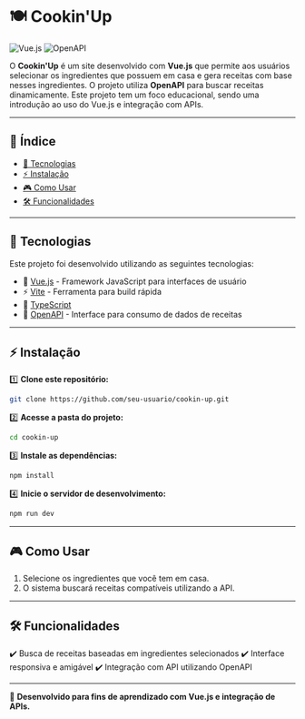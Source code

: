 # 🍽️ Cookin'Up

![Vue.js](https://img.shields.io/badge/Vue.js-Framework-4FC08D?style=for-the-badge&logo=vue.js)
![OpenAPI](https://img.shields.io/badge/OpenAPI-API-blue?style=for-the-badge&logo=openapi)

O **Cookin'Up** é um site desenvolvido com **Vue.js** que permite aos usuários selecionar os ingredientes que possuem em casa e gera receitas com base nesses ingredientes. O projeto utiliza **OpenAPI** para buscar receitas dinamicamente. Este projeto tem um foco educacional, sendo uma introdução ao uso do Vue.js e integração com APIs.

---

## 📌 **Índice**
- [🚀 Tecnologias](#-tecnologias)
- [⚡ Instalação](#-instalação)
- [🎮 Como Usar](#-como-usar)
- [🛠️ Funcionalidades](#%EF%B8%8F-funcionalidades)

---

## 🚀 **Tecnologias**
Este projeto foi desenvolvido utilizando as seguintes tecnologias:

- 🌿 [Vue.js](https://vuejs.org/) - Framework JavaScript para interfaces de usuário
- ⚡ [Vite](https://vitejs.dev/) - Ferramenta para build rápida
- 🔹 [TypeScript](https://www.typescriptlang.org/)
- 🔗 [OpenAPI](https://www.openapis.org/) - Interface para consumo de dados de receitas

---

## ⚡ **Instalação**

1️⃣ **Clone este repositório:**
```sh
git clone https://github.com/seu-usuario/cookin-up.git
```

2️⃣ **Acesse a pasta do projeto:**
```sh
cd cookin-up
```

3️⃣ **Instale as dependências:**
```sh
npm install
```

4️⃣ **Inicie o servidor de desenvolvimento:**
```sh
npm run dev
```

---

## 🎮 **Como Usar**
1. Selecione os ingredientes que você tem em casa.
2. O sistema buscará receitas compatíveis utilizando a API.

---

## 🛠️ **Funcionalidades**
✔️ Busca de receitas baseadas em ingredientes selecionados
✔️ Interface responsiva e amigável
✔️ Integração com API utilizando OpenAPI

---

🚀 **Desenvolvido para fins de aprendizado com Vue.js e integração de APIs.**

